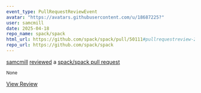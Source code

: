 ```yaml
---
event_type: PullRequestReviewEvent
avatar: "https://avatars.githubusercontent.com/u/18687225?"
user: samcmill
date: 2025-04-18
repo_name: spack/spack
html_url: https://github.com/spack/spack/pull/50111#pullrequestreview-2779408200
repo_url: https://github.com/spack/spack
---
```


<a href='https://github.com/samcmill' target='_blank'>samcmill</a> <a href='https://github.com/spack/spack/pull/50111#pullrequestreview-2779408200' target='_blank'>reviewed</a> a <a href='https://github.com/spack/spack/pull/50111' target='_blank'>spack/spack pull request</a>

<small>None</small>

<a href='https://github.com/spack/spack/pull/50111#pullrequestreview-2779408200' target='_blank'>View Review</a>